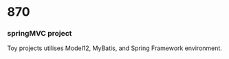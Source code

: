 # 870
### springMVC project
Toy projects utilises Model12, MyBatis, and Spring Framework environment.
